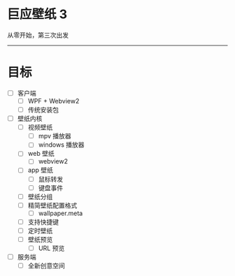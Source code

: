 # 巨应壁纸 3

从零开始，第三次出发

---

# 目标

- [ ] 客户端
  - [ ] WPF + Webview2
  - [ ] 传统安装包
- [ ] 壁纸内核
  - [ ] 视频壁纸
    - [ ] mpv 播放器
    - [ ] windows 播放器
  - [ ] web 壁纸
    - [ ] webview2
  - [ ] app 壁纸
    - [ ] 鼠标转发
    - [ ] 键盘事件
  - [ ] 壁纸分组
  - [ ] 精简壁纸配置格式
    - [ ] wallpaper.meta
  - [ ] 支持快捷键
  - [ ] 定时壁纸
  - [ ] 壁纸预览
    - [ ] URL 预览
- [ ] 服务端
  - [ ] 全新创意空间
